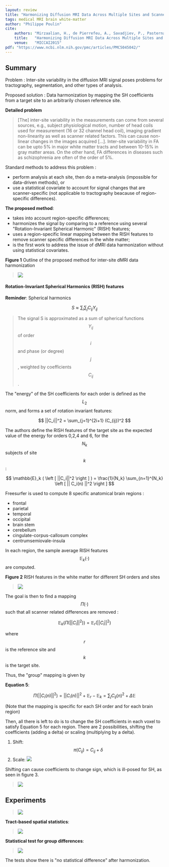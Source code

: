 ```yaml
---
layout: review
title: "Harmonizing Diffusion MRI Data Across Multiple Sites and Scanners"
tags: medical MRI brain white-matter
author: "Philippe Poulin"
cite:
    authors: "Mirzaalian, H., de Pierrefeu, A., Savadjiev, P., Pasternak, O., Bouix, S., Kubicki, M., Westin, C.F., Shenton, M.E. and Rathi, Y."
    title:   "Harmonizing Diffusion MRI Data Across Multiple Sites and Scanners"
    venue:   "MICCAI2015"
pdf: "https://www.ncbi.nlm.nih.gov/pmc/articles/PMC5045042/"
---
```


## Summary

Problem : Inter-site variability in the diffusion MRI signal poses problems for tractography, segmentation, and other types of analysis.

Proposed solution : Data harmonization by mapping the SH coefficients from a target site to an arbitrarily chosen reference site.


**Detailed problem**
> [The] inter-site variability in the measurements can come from several sources, e.g., subject physiological motion, number of head coils used for measurement (16 or 32 channel head coil), imaging gradient non-linearity as well as scanner related factors. This can cause non-linear changes in the images acquired [...]. Inter-site variability in FA can be upto 5% in major white matter tracts and between 10-15% in gray matter areas. On the other hand, FA differences in diseases such as schizophrenia are often of the order of 5%.


Standard methods to address this problem :

- perform analysis at each site, then do a meta-analysis (impossible for data-driven methods), or
- use a statistical covariate to account for signal changes that are scanner-specific (not applicable to tractography beacause of region-specific differences).


**The proposed method**:

- takes into account region-specific differences;
- harmonizes the signal by comparing to a reference using several "Rotation-Invariant Spherical Harmonic" (RISH) features;
- uses a region-specific linear mapping between the RISH features to remove scanner specific differences in the white matter;
- is the first work to address the issue of dMRI data harmonization without using statistical covariates.


**Figure 1** Outline of the proposed method for inter-site dMRI data harmonization
> ![](/article/images/dmri-harmonization/figure1.jpg)


#### Rotation-Invariant Spherical Harmonics (RISH) features

**Reminder**: Spherical harmonics

$$ S \approx \sum_i \sum_j C_{ij} Y_{ij} $$

> The signal S is approximated as a sum of spherical functions $$Y_{ij}$$ of order $$i$$ and phase (or degree) $$j$$, weighted by coefficients $$C_{ij}$$.

The "energy" of the SH coefficients for each order is defined as the $$L_2$$ norm, and forms a set of rotation invariant features:

$$ ||C_i||^2 = \sum_{j=1}^{2i+1} (C_{ij})^2 $$

The authors define the RISH features of the target site as the expected value of the energy for orders 0,2,4 and 6, for the $$N_k$$ subjects of site $$k$$:

$$ \mathbb{E}_k ( \left [ ||C_i||^2 \right ] ) = \frac{1}{N_k} \sum_{n=1}^{N_k} \left [ || C_i(n) ||^2 \right ] $$

Freesurfer is used to compute 8 specific anatomical brain regions :

- frontal
- parietal
- temporal
- occipital
- brain stem
- cerebellum
- cingulate-corpus-callosum complex
- centrumsemiovale-insula


In each region, the sample average RISH features $$\mathbb{E}_k (\cdot)$$ are computed.


**Figure 2** RISH features in the white matter for different SH orders and sites
> ![](/article/images/dmri-harmonization/figure2.jpg)

The goal is then to find a mapping $$\Pi (\cdot)$$ such that all scanner related differences are removed :

$$ \mathbb{E}_k ( \Pi (||C_i||^2) ) = \mathbb{E}_r (||C_i||^2) $$

where $$r$$ is the reference site and $$k$$ is the target site.

Thus, the "group" mapping is given by 

**Equation 5**:

$$ \Pi ( ||C_i(n)||^2) = ||C_i(n)||^2 + \mathbb{E}_r - \mathbb{E}_k = \sum_j C_{ij}(n)^2 + \Delta \mathbb{E} $$

(Note that the mapping is specific for each SH order and for each brain region)

Then, all there is left to do is to change the SH coefficients in each voxel to satisfy Equation 5 for each region.
There are 2 possibilities, shifting the coefficients (adding a delta) or scaling (multiplying by a delta).

1. Shift: $$ \pi(C_{ij}) = C_{ij} + \delta $$
2. Scale: ![](/article/images/dmri-harmonization/equation6.jpg)

Shifting can cause coefficients to change sign, which is ill-posed for SH, as seen in figure 3.

> ![](/article/images/dmri-harmonization/figure3.jpg)


## Experiments

> ![](/article/images/dmri-harmonization/table1.jpg)

**Tract-based spatial statistics**:

> ![](/article/images/dmri-harmonization/figure4.jpg)

**Statistical test for group differences**:

> ![](/article/images/dmri-harmonization/table2.jpg)

The tests show there is "no statistical difference" after harmonization.
